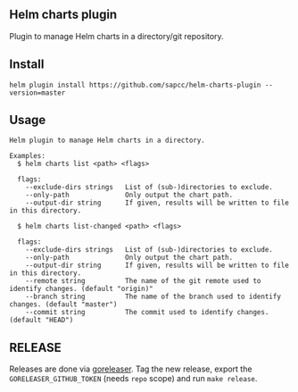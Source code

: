Helm charts plugin
------------------

Plugin to manage Helm charts in a directory/git repository.

## Install

```
helm plugin install https://github.com/sapcc/helm-charts-plugin --version=master
```

## Usage

```
Helm plugin to manage Helm charts in a directory.

Examples:
  $ helm charts list <path> <flags>

  flags:
    --exclude-dirs strings   List of (sub-)directories to exclude.
    --only-path              Only output the chart path.
    --output-dir string      If given, results will be written to file in this directory.

  $ helm charts list-changed <path> <flags>

  flags:
    --exclude-dirs strings   List of (sub-)directories to exclude.
    --only-path              Only output the chart path.
    --output-dir string      If given, results will be written to file in this directory.
    --remote string          The name of the git remote used to identify changes. (default "origin)"
    --branch string          The name of the branch used to identify changes. (default "master")
    --commit string          The commit used to identify changes. (default "HEAD")
```

## RELEASE

Releases are done via [goreleaser](https://github.com/goreleaser/goreleaser).
Tag the new release, export the `GORELEASER_GITHUB_TOKEN` (needs `repo` scope) and run `make release`.
